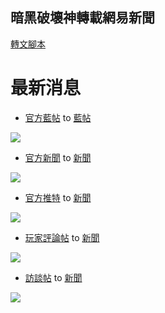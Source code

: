 ## 暗黑破壞神轉載網易新聞

[轉文腳本](https://raw.github.com/QueenbyeR/d3clan/master/README/d3_news_script.js)

最新消息
===

* [官方藍帖](http://d.163.com/special/sp/list_blue.html) to [藍帖](http://d3clan.tw/bbs/forum.php?mod=post&action=newthread&fid=54&typeid=22&htmlon=1&editormode=1)

![](http://i.imgur.com/V52sN.png)

* [官方新聞](http://d.163.com/special/d3_off/) to [新聞](http://d3clan.tw/bbs/forum.php?mod=post&action=newthread&fid=54&typeid=21&htmlon=1&editormode=1)

![](http://i.imgur.com/9HwYz.png)

* [官方推特](http://d.163.com/special/d3_twitter/) to [新聞](http://d3clan.tw/bbs/forum.php?mod=post&action=newthread&fid=54&typeid=21&htmlon=1&editormode=1)

![](http://i.imgur.com/htNjc.png)

* [玩家評論帖](http://d.163.com/special/list_pinglun/) to [新聞](http://d3clan.tw/bbs/forum.php?mod=post&action=newthread&fid=54&typeid=21&htmlon=1&editormode=1)

![](http://i.imgur.com/XiDRi.png)

* [訪談帖](http://d.163.com/special/list_caifang/) to [新聞](http://d3clan.tw/bbs/forum.php?mod=post&action=newthread&fid=54&typeid=21&htmlon=1&editormode=1)

![](http://i.imgur.com/w90TA.png)